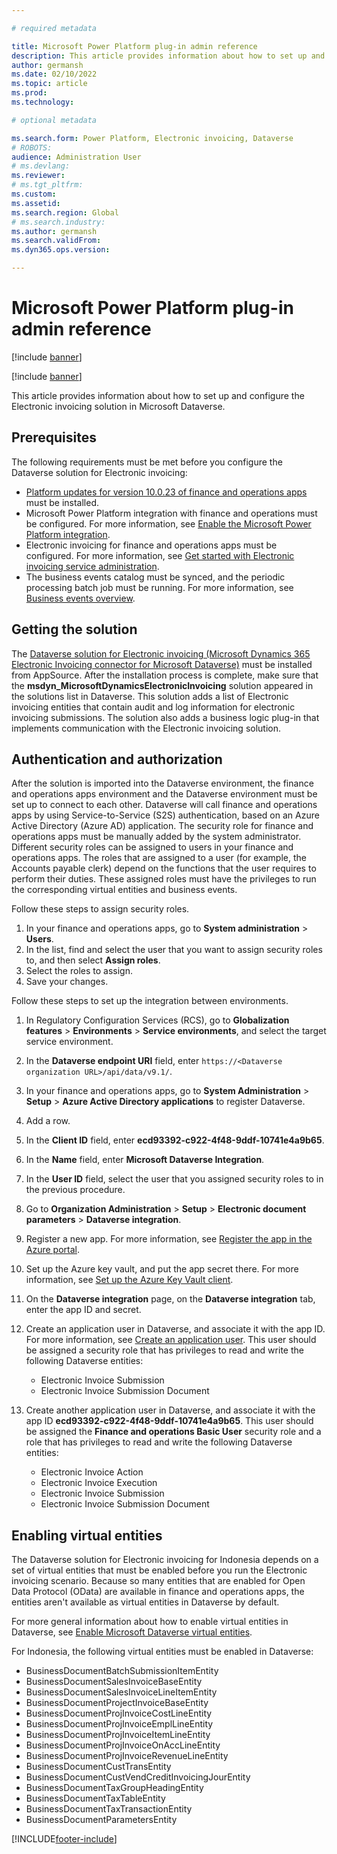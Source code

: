 ```yaml
---

# required metadata

title: Microsoft Power Platform plug-in admin reference
description: This article provides information about how to set up and configure the Electronic invoicing solution in Microsoft Dataverse.
author: germansh
ms.date: 02/10/2022
ms.topic: article
ms.prod: 
ms.technology: 

# optional metadata

ms.search.form: Power Platform, Electronic invoicing, Dataverse
# ROBOTS: 
audience: Administration User
# ms.devlang: 
ms.reviewer: 
# ms.tgt_pltfrm: 
ms.custom: 
ms.assetid: 
ms.search.region: Global
# ms.search.industry: 
ms.author: germansh
ms.search.validFrom: 
ms.dyn365.ops.version: 

---
```


# Microsoft Power Platform plug-in admin reference

[!include [banner](../includes/banner.md)]

[!include [banner](../includes/preview-banner.md)]

This article provides information about how to set up and configure the Electronic invoicing solution in Microsoft Dataverse.

## Prerequisites

The following requirements must be met before you configure the Dataverse solution for Electronic invoicing:

- [Platform updates for version 10.0.23 of finance and operations apps](../../fin-ops-core/dev-itpro/get-started/whats-new-platform-updates-10-0-23.md) must be installed.
- Microsoft Power Platform integration with finance and operations must be configured. For more information, see [Enable the Microsoft Power Platform integration](../../fin-ops-core/dev-itpro/power-platform/enable-power-platform-integration.md).
- Electronic invoicing for finance and operations apps must be configured. For more information, see [Get started with Electronic invoicing service administration](e-invoicing-get-started-service-administration.md).
- The business events catalog must be synced, and the periodic processing batch job must be running. For more information, see [Business events overview](../../fin-ops-core/dev-itpro/business-events/home-page.md).

## Getting the solution

The [Dataverse solution for Electronic invoicing (Microsoft Dynamics 365 Electronic Invoicing connector for Microsoft Dataverse)](https://appsource.microsoft.com/product/dynamics-crm/mscrm.electronic-invoicing) must be installed from AppSource. After the installation process is complete, make sure that the **msdyn_MicrosoftDynamicsElectronicInvoicing** solution appeared in the solutions list in Dataverse. This solution adds a list of Electronic invoicing entities that contain audit and log information for electronic invoicing submissions. The solution also adds a business logic plug-in that implements communication with the Electronic invoicing solution.

## Authentication and authorization

After the solution is imported into the Dataverse environment, the finance and operations apps environment and the Dataverse environment must be set up to connect to each other. Dataverse will call finance and operations apps by using Service-to-Service (S2S) authentication, based on an Azure Active Directory (Azure AD) application. The security role for finance and operations apps must be manually added by the system administrator. Different security roles can be assigned to users in your finance and operations apps. The roles that are assigned to a user (for example, the Accounts payable clerk) depend on the functions that the user requires to perform their duties. These assigned roles must have the privileges to run the corresponding virtual entities and business events.

Follow these steps to assign security roles.

1. In your finance and operations apps, go to **System administration** \> **Users**.
2. In the list, find and select the user that you want to assign security roles to, and then select **Assign roles**.
3. Select the roles to assign.
4. Save your changes.

Follow these steps to set up the integration between environments.

1. In Regulatory Configuration Services (RCS), go to **Globalization features** \> **Environments** \> **Service environments**, and select the target service environment.
2. In the **Dataverse endpoint URI** field, enter `https://<Dataverse organization URL>/api/data/v9.1/`.
3. In your finance and operations apps, go to **System Administration** \> **Setup** \> **Azure Active Directory applications** to register Dataverse.
4. Add a row.
5. In the **Client ID** field, enter **ecd93392-c922-4f48-9ddf-10741e4a9b65**.
6. In the **Name** field, enter **Microsoft Dataverse Integration**.
7. In the **User ID** field, select the user that you assigned security roles to in the previous procedure.
8. Go to **Organization Administration** \> **Setup** \> **Electronic document parameters** \> **Dataverse integration**.
9. Register a new app. For more information, see [Register the app in the Azure portal](../../fin-ops-core/dev-itpro/power-platform/admin-reference.md#register-the-app-in-the-azure-portal).
10. Set up the Azure key vault, and put the app secret there. For more information, see [Set up the Azure Key Vault client](setting-up-azure-key-vault-client.md).
11. On the **Dataverse integration** page, on the **Dataverse integration** tab, enter the app ID and secret.
12. Create an application user in Dataverse, and associate it with the app ID. For more information, see [Create an application user](/power-platform/admin/manage-application-users#create-an-application-user). This user should be assigned a security role that has privileges to read and write the following Dataverse entities:

    - Electronic Invoice Submission
    - Electronic Invoice Submission Document

13. Create another application user in Dataverse, and associate it with the app ID **ecd93392-c922-4f48-9ddf-10741e4a9b65**. This user should be assigned the **Finance and operations Basic User** security role and a role that has privileges to read and write the following Dataverse entities:

    - Electronic Invoice Action
    - Electronic Invoice Execution
    - Electronic Invoice Submission
    - Electronic Invoice Submission Document

## Enabling virtual entities

The Dataverse solution for Electronic invoicing for Indonesia depends on a set of virtual entities that must be enabled before you run the Electronic invoicing scenario. Because so many entities that are enabled for Open Data Protocol (OData) are available in finance and operations apps, the entities aren't available as virtual entities in Dataverse by default.

For more general information about how to enable virtual entities in Dataverse, see [Enable Microsoft Dataverse virtual entities](../../fin-ops-core/dev-itpro/power-platform/enable-virtual-entities.md).

For Indonesia, the following virtual entities must be enabled in Dataverse:

- BusinessDocumentBatchSubmissionItemEntity
- BusinessDocumentSalesInvoiceBaseEntity
- BusinessDocumentSalesInvoiceLineItemEntity
- BusinessDocumentProjectInvoiceBaseEntity
- BusinessDocumentProjInvoiceCostLineEntity
- BusinessDocumentProjInvoiceEmplLineEntity
- BusinessDocumentProjInvoiceItemLineEntity
- BusinessDocumentProjInvoiceOnAccLineEntity
- BusinessDocumentProjInvoiceRevenueLineEntity
- BusinessDocumentCustTransEntity
- BusinessDocumentCustVendCreditInvoicingJourEntity
- BusinessDocumentTaxGroupHeadingEntity
- BusinessDocumentTaxTableEntity
- BusinessDocumentTaxTransactionEntity
- BusinessDocumentParametersEntity

[!INCLUDE[footer-include](../../includes/footer-banner.md)]


